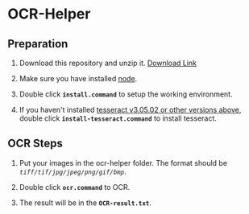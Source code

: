 # OCR-Helper

## Preparation

1. Download this repository and unzip it. [Download Link](https://github.com/karmapa/ocr-helper/archive/master.zip)

2. Make sure you have installed [node](https://nodejs.org/en/).

3. Double click **`install.command`** to setup the working environment.

4. If you haven't installed [tesseract v3.05.02 or other versions above](https://github.com/tesseract-ocr/tesseract/wiki), double click **`install-tesseract.command`** to install tesseract.


## OCR Steps

1. Put your images in the ocr-helper folder. The format should be *`tiff/tif/jpg/jpeg/png/gif/bmp`*.

2. Double click **`ocr.command`** to OCR.

3. The result will be in the **`OCR-result.txt`**.
